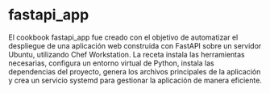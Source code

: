 # fastapi_app

El cookbook fastapi_app fue creado con el objetivo de automatizar el despliegue de una aplicación web construida con FastAPI sobre un servidor Ubuntu, utilizando Chef Workstation. La receta instala las herramientas necesarias, configura un entorno virtual de Python, instala las dependencias del proyecto, genera los archivos principales de la aplicación y crea un servicio systemd para gestionar la aplicación de manera eficiente.